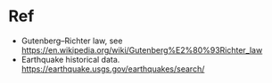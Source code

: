 # Ref

- Gutenberg–Richter law, see https://en.wikipedia.org/wiki/Gutenberg%E2%80%93Richter_law
- Earthquake historical data. https://earthquake.usgs.gov/earthquakes/search/



